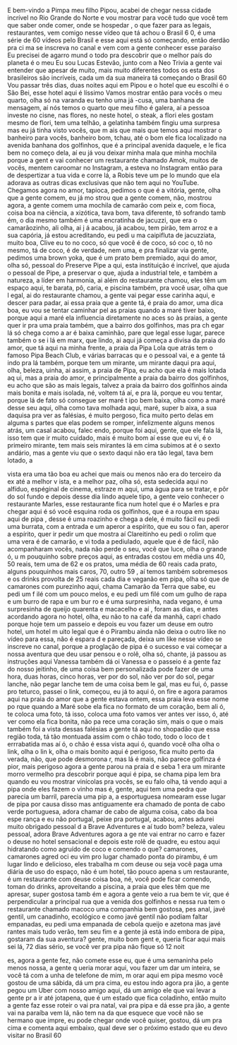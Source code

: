 E bem-vindo a Pimpa meu filho Pipou, acabei de chegar nessa cidade incrível no Rio Grande do Norte e vou mostrar para você tudo que você tem que saber onde comer, onde se hospedar , o que fazer para as legais, restaurantes, vem comigo nesse vídeo que tá achou o Brasil 6 0, é uma série de 60 vídeos pelo Brasil e esse aqui está só começando, então derdão pra ci ma se inscreva no canal e vem com a gente conhecer esse paraíso Eu precisei de agarro mund o todo pra descobrir que o melhor país do planeta é o meu Eu sou Lucas Estevão, junto com a Neo Trivia a gente vai entender que apesar de muito, mais muito diferentes todos os esta dos brasileiros são incríveis, cada um da sua maneira tá começando o Brasil 60 Vou passar três dias, duas noites aqui em Pipou e o hotel que eu escolhi é o São Bei, esse hotel aqui é líssimo Vamos mostrar então para vocês o meu quarto, olha só na varanda eu tenho uma já -cusa, uma banhana de mensagem, aí nós temos o quarto que meu filho é galera, aí a pessoa investe no cisne, nas flores, no neste hotel, o steak, a flori eles gostam mesmo de flori, tem uma telhão, a gelatinha também fingiu uma surpresa mas eu já tinha visto vocês, que m ais que mais que temos aqui mostrar o banheiro para vocês, banheiro bom, tchau, até o bom ele fica localizado na avenida banhana dos golfinhos, que é a principal avenida daquele, e le fica bem no começo dela, aí eu já vou deixar minha mala que minha mochila porque a gent e vai conhecer um restaurante chamado Amok, muitos de vocês, mentem caroomar no Instagram, a esteva no Instagram então para de despertizar a tua vida e corre lá, a Robis teve um pe lo mundo que ela adorava as outras dicas exclusivas que não tem aqui no YouTube. Chegamos agora no amor, tapioca, pedimos o que é a vitória, gente, olha que a gente comem, eu já mo strou que a gente comem, não, mostrou agora, a gente comem uma mochila de camarão com peix e, com fioca, coisa boa na ciência, a xizótica, tava bom, tava diferente, tô sofrando tamb ém, o dia mesmo também é uma encratinha de jacuzzi, que era o camarãozinho, ali olha, ai j á acabou, já acabou, tem pirão, tem arroz e a sua capória, já estou acreditando, eu pedi u ma caipifluta de jacuzziata, muito boa, Clive eu to no coco, só que você é de coco, só coc o, tô no mesmo, tá de coco, é de verdade, nem uma, e pra finalizar via gente, pedimos uma brown yoka, que é um prato bem premiado, aqui do amor, olha só, pessoal do Preserve Pipe a qui, esta instituição é incrível, que ajuda o pessoal de Pipe, a preservar o que, ajuda a industrial tele, e também a natureza, a líder em harmonia, ai além do restaurante chamou, eles têm um espaço aqui, te barata, pô, caria, e piscina também, pra você usar, olha que l egal, ai do restaurante chamou, a gente vai pegar esse carinha aqui, e descer para padar, ai essa praia que a gente tá, é praia do amor, uma dica boa, eu vou se tentar caminhar pel as praias quando a maré tiver baixo, porque aqui a maré ela influencia diretamente no aces so às praias, a gente quer ir pra uma praia também, que a bairro dos golfinhos, mas pra ch egar lá só chega como a ar é baixa caminhão, pare que legal esse lugar, parece também o se i lá em marx, que lindo, ai aqui já começa a divisa da praia do amor, que tá aqui na minha frente, a praia da Pipa Lola que atrás tem o famoso Pipa Beach Club, e várias barracas qu e o pessoal vai, e a gente tá indo pra lá também, porque tem um mirante, um mirante daqui pra aqui, olha, beleza, uinha, ai assim, a praia de Pipa, eu acho que ela é mais lotada aq ui, mas a praia do amor, e principalmente a praia da bairro dos golfinhos, eu acho que são as mais legais, talvez a praia da bairro dos golfinhos ainda mais bonita e mais isolada, né, voltem tá aí, e pra lá, porque eu vou tentar, porque lá de fato só consegue ser maré t ipo bem baixa, olha como a maré desse seu aqui, olha como tava molhada aqui, maré, super b aixa, a sua daquisa pra ver as falésias, é muito pergoso, fica muito perto delas em alguma s partes que elas podem se romper, infelizmente alguns menos atrás, um casal acabou, falec endo, porque foi aqui, gente, que ele fala lá, isso tem que ir muito cuidado, mais é muito bom aí esse que eu vi, é o primeiro mirante, tem mais seis mirantes lá em cima subimos at é o sexto andário, mas a gente viu que o sexto daqui não era tão legal, tava bem lotado, a

vista era uma tão boa eu achei que mais ou menos não era do terceiro da ex até a melhor v ista, e a melhor paz, olha só, esta sedecida aqui no alfíduo, espéginal de cinema, estraze m aqui, uma água para se tratar, e pôr do sol fundo e depois desse dia lindo aquele tipo, a gente veio conhecer o restaurante Marles, esse restaurante fica num hotel que é o Marles e pra chegar aqui é só você esquina roda os golfinhos, que é a roupa em spau aqui de pipa , desse é uma roazinho e chega a dele, é muito fácil eu pedi uma burrata, com a entrada e um aperor a espírito, que eu sou o fan, aperor a espírito, quer ir pedir um que mostra aí Clareitinho eu pedi o rolim que uma vera é de camarão, e vi toda a pediulado, aquele que é de fácil, não acompanharam vocês, nada não perde o seu, você que luce, olha o grande ó, u m pouquinho sobre preços aqui, as entradas costou em média uns 40, 50 reais, tem uma de 62 e os pratos, uma média de 60 reais cada prato, alguns pouquinhos mais caros, 70, outro 59 , aí temos também sobremesos e os drinks provolta de 25 reais cada dia e veganão em pipa, olha só que de camarones com purezinho aqui, chama Camarão da Terra que sabe, eu pedi um f ilé com um pouco melos, e eu pedi um filé com um gulho de rapa e um burro de rapa e um bur ro e é uma surpresinha, nada vegano, é uma surpresinha de queijo quarenta e macacelho e aí , foram as dias, e antes acordando agora no hotel, olha, eu não to na café da manhã, capri chado porque hoje tem um passeio e depois eu vou fazer um deuse em outro hotel, um hotel m uito legal que é o Pirambu ainda não deixa o outro like no vídeo para essa, não é espara d e pareçada, deixa um like nesse vídeo se inscreve no canal, porque a proglação de pipa é o sucesso e vai começar a nossa aventura que deu usar pensou e o rolê, olha só, chante, já passou as instruções aqui Vanessa também dá oi Vanessa e o passeio é a gente faz do nosso jeitinho, de uma coisa bem personalizada pode fazer de uma hora, duas horas, cinco horas, ver por do sol, não ver por do sol, pegar lanche, não pegar lanche tem de uma coisa bem le gal, mas eu fui, ó, passe pro teturco, passei o link, começou, eu já to aqui ó, on fire e agora paramos aqui na praia do amor que a gente estava ontem, essa praia leva esse nome po rque quando a Maré sobe ela fica no formato de um coração, bem ali ó, te coloca uma foto, tá isso, coloca uma foto vamos ver antes ver isso, ó, até ver como ela fica bonita, não pa rece uma coração sim, mais o que o mais também foi a vista dessas falésias a gente tá aqui no shopadão que essa região toda, tá tão montuada assim com o chão todo, todo o loco de t errrabatida mas aí ó, o chão é essa vista aqui ó, quando você olha olha o link, olha o lin k, olha o mais bonito aqui é perigoso, fica muito perto da verada, não, que pode desmorona r, mas lá é mais, não parece golfinza é pior, mais perigoso agora a gente parou na praia d e seba 1 era um mirante morro vermelho pra descobrir porque aqui é pipa, se chama pipa lem bra quando eu vou mostrar vinícolas pra vocês, se eu falo olha, tá vendo aqui a pipa onde eles fazem o vinho mas é, gente, aqui tem uma pedra que parecia um barril, parecia uma pip a, a esportuguesa nomearam esse lugar de pipa por causa disso mas antiguamente era chamado de ponta de cabo verde portuguesa, adora chamar de cabo de alguma coisa, cabo da boa espe rança e eu não portugal, peixe pra portugal, acabou, antes adurei muito obrigado pessoal d a Brave Adventures e aí tudo bom? beleza, valeu pessoal, adora Brave Adventures agora a ge nte vai entrar no carro e fazer o deuse no hotel sensacional e depois este rolê de quadre, eu estou aqui hidratando como agruído de coco e comendo o que? camarones, camarones agred oci eu vim pro lugar chamado ponta do pirambu, é um lugar lindo e delicioso, eles trabalha m com deuse ou seja você paga uma diária de uso do espaço, não é um hotel, tão pouco apena s um restaurante, é um restaurante com deuse coisa boa, né, você pode ficar comendo, toman do drinks, aproveitando a piscina, a praia que eles têm que me apresar, super gostosa tamb ém e agora a gente veio a rua bem te vir, que é perpendicular a principal rua que a venida dos golfinhos e nessa rua tem o restaurante chamado macoco uma companhia bem gostosa, pes anal, javé gentil, um canadinho, ecológico e como javé gentil não podiam faltar empanadas, eu pedi uma empanada de cebola queijo e azetona mas javé rantes mais tudo verão, tem seu fim e a gente já está indo embora de pipa, gostaram da sua aventura? gente, muito bom gent e, queria ficar aqui mais sei lá, 72 dias sério, se você ver pra pipa não fique só 12 noit

es, agora a gente fez, não comete esse eu, que é uma semaninha pelo menos nossa, a gente q ueria morar aqui, vou fazer um dar um inteira, se você tá com a unha de telefone de mim, m orar aqui em pipa mesmo você gostou de uma sábida, dá um pra cima, eu estou indo agora pra jão, a gente pegou um Uber com nosso amigo aqui, dá um amigo ele que vai levar a gente pr a ir até jotapena, que é um estado que fica coladinho, então muito a gente faz esse roteir o vai pra natal, vai pra pipa e dá esse pra jão, a gente vai na paraíba vem lá, não tem na da que esquece que você não se hermano que impre, eu pode chegar onde você quiser, gostou, dá um pra cima e comenta aqui embaixo, qual deve ser o próximo estado que eu devo visitar no Brasil 60